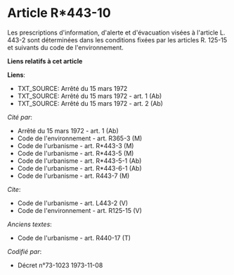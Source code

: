 # Article R*443-10

Les prescriptions d'information, d'alerte et d'évacuation visées à l'article L. 443-2 sont déterminées dans les conditions
fixées par les articles R. 125-15 et suivants du code de l'environnement.

**Liens relatifs à cet article**

**Liens**:

  - TXT_SOURCE: Arrêté du 15 mars 1972
  - TXT_SOURCE: Arrêté du 15 mars 1972 - art. 1 (Ab)
  - TXT_SOURCE: Arrêté du 15 mars 1972 - art. 2 (Ab)

_Cité par_:

  - Arrêté du 15 mars 1972 - art. 1 (Ab)
  - Code de l'environnement - art. R365-3 (M)
  - Code de l'urbanisme - art. R*443-3 (M)
  - Code de l'urbanisme - art. R*443-5 (M)
  - Code de l'urbanisme - art. R*443-5-1 (Ab)
  - Code de l'urbanisme - art. R*443-6-1 (Ab)
  - Code de l'urbanisme - art. R443-7 (M)

_Cite_:

  - Code de l'urbanisme - art. L443-2 (V)
  - Code de l'environnement - art. R125-15 (V)

_Anciens textes_:

  - Code de l'urbanisme - art. R440-17 (T)

_Codifié par_:

  - Décret n°73-1023 1973-11-08
